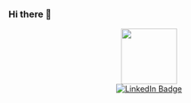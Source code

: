 ### Hi there 👋
<div id="header" align="center">
  <img src="https://github.com/JustCoolDude/JustCoolDude/blob/123/img/im2.png" width="100"/>
</div>
<div id="badges" align="center">
  <a href="https://vk.com/chizhov_net">
    <img src="https://img.shields.io/badge/-Vkontakte-003f5c?style=for-the-badge&logo=Vk" alt="LinkedIn Badge"/>
  </a>
<div id="badges" align="center">
  <img src="https://komarev.com/ghpvc/?username=your-github-username&style=flat-square&color=flat-square" alt=""/>
</div>

<!--
**JustCoolDude/JustCoolDude** is a ✨ _special_ ✨ repository because its `README.md` (this file) appears on your GitHub profile.

Here are some ideas to get you started:

- 🔭 I’m currently working on ...
- 🌱 I’m currently learning ...
- 👯 I’m looking to collaborate on ...
- 🤔 I’m looking for help with ...
- 💬 Ask me about ...
- 📫 How to reach me: ...
- 😄 Pronouns: ...
- ⚡ Fun fact: ...
-->
